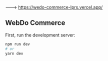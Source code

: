 ---> https://wedo-commerce-lprs.vercel.app/ 


## WebDo Commerce 

First, run the development server:

```bash
npm run dev
# or
yarn dev
```

# 
